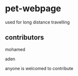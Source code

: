 # pet-webpage 
used for long distance travelling
## contributors 
mohamed

aden

anyone is welcomed to contribute
